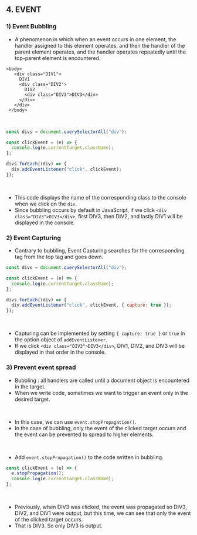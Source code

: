## 4. EVENT
### 1) Event Bubbling
* A phenomenon in which when an event occurs in one element, the handler assigned to this element operates, and then the handler of the parent element operates, and the handler operates repeatedly until the top-parent element is encountered.

 ```javscript
 <body>
    <div class="DIV1">
      DIV1
      <div class="DIV2">
        DIV2
        <div class="DIV3">DIV3</div>
      </div>
    </div>
  </body>
```
<br>

```javascript
const divs = document.querySelectorAll("div");

const clickEvent = (e) => {
  console.log(e.currentTarget.className);
};

divs.forEach((div) => {
  div.addEventListener("click", clickEvent);
});
```
<br>

* This code displays the name of the corresponding class to the console when we click on the ```div```.
* Since bubbling occurs by default in JavaScript, if we click ```<div class="DIV3">DIV3</div>```, first DIV3, then DIV2, and lastly DIV1 will be displayed in the console.

### 2) Event Capturing
* Contrary to bubbling, Event Capturing searches for the corresponding tag from the top tag and goes down.
```javascript
const divs = document.querySelectorAll("div");

const clickEvent = (e) => {
  console.log(e.currentTarget.className);
};

divs.forEach((div) => {
  div.addEventListener("click", clickEvent, { capture: true });
});
```
<br>

* Capturing can be implemented by setting ```{ capture: true }``` or ```true``` in the option object of ```addEventListener```.
* If we click ```<div class="DIV3">DIV3</div>```, DIV1, DIV2, and DIV3 will be displayed in that order in the console.

### 3) Prevent event spread
* Bubbling : all handlers are called until a document object is encountered in the target.
* When we write code, sometimes we want to trigger an event only in the desired target.
<br>

* In this case, we can use ```event.stopPropagation()```.
* In the case of bubbling, only the event of the clicked target occurs and the event can be prevented to spread to higher elements.
<br>

* Add ```event.stopPropagation()``` to the code written in bubbling.
```javascript
const clickEvent = (e) => {
  e.stopPropagation();
  console.log(e.currentTarget.className);
};
```
<br>

* Previously, when DIV3 was clicked, the event was propagated so DIV3, DIV2, and DIV1 were output, but this time, we can see that only the event of the clicked target occurs.
* That is DIV3. So only DIV3 is output.
